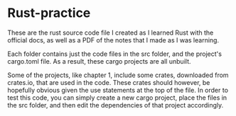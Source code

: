 # Rust-practice
These are the rust source code file I created as I learned Rust with the official docs, as well as a PDF of the notes that I made as I was learning.

Each folder contains just the code files in the src folder, and the project's cargo.toml file. As a result, these cargo projects are all unbuilt.

Some of the projects, like chapter 1, include some crates, downloaded from crates.io, that are used in the code. These crates should however, be hopefully obvious given the use statements at the top of the file. In order to test this code, you can simply create a new cargo project, place the files in the src folder, and then edit the dependencies of that project accordingly.
